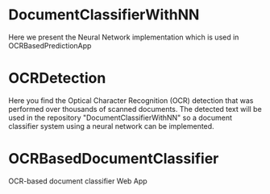 # DocumentClassifierWithNN
Here we present the Neural Network implementation which is used in OCRBasedPredictionApp
# OCRDetection
Here you find the Optical Character Recognition (OCR) detection that was performed over thousands of scanned documents. The detected text will be used in the repository "DocumentClassifierWithNN" so a document classifier system using a neural network can be implemented.
# OCRBasedDocumentClassifier
OCR-based document classifier Web App 

